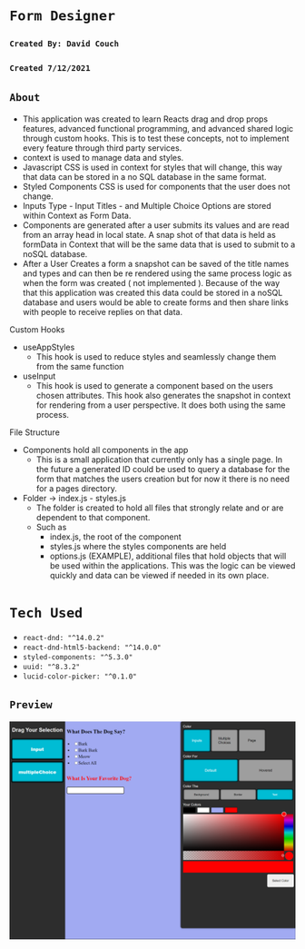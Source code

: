 # `Form Designer`

### `Created By: David Couch`
### `Created 7/12/2021`

## `About`
- This application was created to learn Reacts drag and drop props features, advanced functional programming, and advanced shared logic through custom hooks. This is to test these concepts, not to implement every feature through third party services.
- context is used to manage data and styles.
- Javascript CSS is used in context for styles that will change, this way that data can be stored in a no SQL database in the same format.
- Styled Components CSS is used for components that the user does not change.
- Inputs Type - Input Titles - and Multiple Choice Options are stored within Context as Form Data.
- Components are generated after a user submits its values and are read from an array head in local state. A snap shot of that data is held as formData in Context that will be the same data that is used to submit to a noSQL database.
- After a User Creates a form a snapshot can be saved of the title names and types and can then be re rendered using the same process logic as when the form was created ( not implemented ). Because of the way that this application was created this data could be stored in a noSQL database and users would be able to create forms and then share links with people to receive replies on that data.

Custom Hooks

- useAppStyles
    - This hook is used to reduce styles and seamlessly change them from the same function
- useInput
    - This hook is used to generate a component based on the users chosen attributes. This hook also generates the snapshot in context for rendering from a user perspective. It does both using the same process.

File Structure

- Components hold all components in the app
    - This is a small application that currently only has a single page. In the future a generated ID could be used to query a database for the form that matches the users creation but for now it there is no need for a pages directory.
- Folder -> index.js - styles.js
    - The folder is created to hold all files that strongly relate and or are dependent to that component.
    - Such as
        - index.js, the root of the component
        - styles.js where the styles components are held
        - options.js (EXAMPLE), additional files that hold objects that will be used within the applications. This was the logic can be viewed quickly and data can be viewed if needed in its own place.


# `Tech Used`

- `react-dnd: "^14.0.2"`
- `react-dnd-html5-backend: "^14.0.0"`
- `styled-components: "^5.3.0"`
- `uuid: "^8.3.2"`
- `lucid-color-picker: "^0.1.0"`

## `Preview`

<img src="./public/img/form-designer-concept.png">